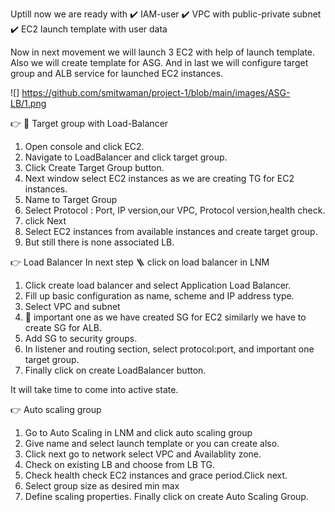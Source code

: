 Uptill now we are ready with 
✔️ IAM-user
✔️ VPC with public-private subnet
✔️ EC2 launch template with user data

Now in next movement we will launch 3 EC2 with help of launch template.
Also we will create template for ASG. And in last we will configure target group and ALB service for launched EC2 instances.

![] https://github.com/smitwaman/project-1/blob/main/images/ASG-LB/1.png


👉 🎯 Target group with Load-Balancer 

1. Open console and click EC2.
2. Navigate to LoadBalancer and click target group.
3. Click Create Target Group button.
4. Next window select EC2 instances as we are creating TG for EC2 instances.
5. Name to Target Group
6. Select Protocol : Port, IP version,our VPC, Protocol version,health check.
7. click Next 
8. Select EC2 instances from available instances and create target group.
9. But still there is none associated LB.



👉 Load Balancer 
In next step 🪜 click on load balancer in LNM
1. Click create load balancer and select Application Load Balancer.
2. Fill up basic configuration as name, scheme and IP address type.
3. Select VPC and subnet
4. 🍒 important one as we have created SG for EC2 similarly we have to create SG for ALB.
5. Add SG to security groups.
6. In listener and routing section, select protocol:port, and important one target group.
7. Finally click on create LoadBalancer button.

It will take time to come into active state.




👉 Auto scaling group
1. Go to Auto Scaling in LNM and click auto scaling group
2. Give name and select launch template or you can create also.
3. Click next go to network select VPC and Availablity zone.
4. Check on existing LB and choose from LB TG.
5. Check health check EC2 instances and grace period.Click next.
6. Select group size as desired min max
7. Define scaling properties.
Finally click on create Auto Scaling Group.

